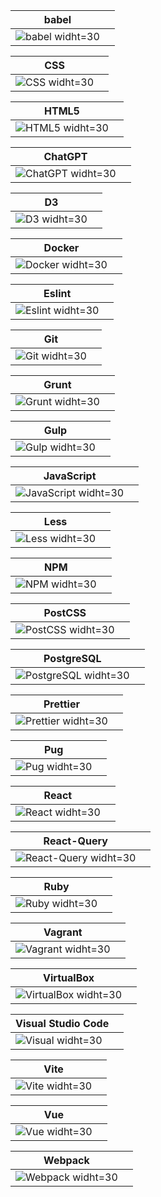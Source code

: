 <table>
<thead>
<tr>
<th>
babel
<th>
</tr>
</thead>
<tbody>
<tr>
<td>
<img src=https://github.com/AndriiKot/___Icons__and__Links___/blob/main/icons/babel.svg alt=babel> widht=30
<td>
</tr>
</tbody>
</table>
<table>
<thead>
<tr>
<th>
CSS
<th>
</tr>
</thead>
<tbody>
<tr>
<td>
<img src=https://github.com/AndriiKot/___Icons__and__Links___/blob/main/icons/css.svg alt=CSS> widht=30
<td>
</tr>
</tbody>
</table>
<table>
<thead>
<tr>
<th>
HTML5
<th>
</tr>
</thead>
<tbody>
<tr>
<td>
<img src=https://github.com/AndriiKot/___Icons__and__Links___/blob/main/icons/html.svg alt=HTML5> widht=30
<td>
</tr>
</tbody>
</table>
<table>
<thead>
<tr>
<th>
ChatGPT
<th>
</tr>
</thead>
<tbody>
<tr>
<td>
<img src=https://github.com/AndriiKot/___Icons__and__Links___/blob/main/icons/chatgpt.svg alt=ChatGPT> widht=30
<td>
</tr>
</tbody>
</table>
<table>
<thead>
<tr>
<th>
D3
<th>
</tr>
</thead>
<tbody>
<tr>
<td>
<img src=https://github.com/AndriiKot/___Icons__and__Links___/blob/main/icons/d3.svg alt=D3> widht=30
<td>
</tr>
</tbody>
</table>
<table>
<thead>
<tr>
<th>
Docker
<th>
</tr>
</thead>
<tbody>
<tr>
<td>
<img src=https://github.com/AndriiKot/___Icons__and__Links___/blob/main/icons/docker.svg alt=Docker> widht=30
<td>
</tr>
</tbody>
</table>
<table>
<thead>
<tr>
<th>
Eslint
<th>
</tr>
</thead>
<tbody>
<tr>
<td>
<img src=https://github.com/AndriiKot/___Icons__and__Links___/blob/main/icons/eslint.svg alt=Eslint> widht=30
<td>
</tr>
</tbody>
</table>
<table>
<thead>
<tr>
<th>
Git
<th>
</tr>
</thead>
<tbody>
<tr>
<td>
<img src=https://github.com/AndriiKot/___Icons__and__Links___/blob/main/icons/git.svg alt=Git> widht=30
<td>
</tr>
</tbody>
</table>
<table>
<thead>
<tr>
<th>
Grunt
<th>
</tr>
</thead>
<tbody>
<tr>
<td>
<img src=https://github.com/AndriiKot/___Icons__and__Links___/blob/main/icons/grunt.svg alt=Grunt> widht=30
<td>
</tr>
</tbody>
</table>
<table>
<thead>
<tr>
<th>
Gulp
<th>
</tr>
</thead>
<tbody>
<tr>
<td>
<img src=https://github.com/AndriiKot/___Icons__and__Links___/blob/main/icons/gulp.svg alt=Gulp> widht=30
<td>
</tr>
</tbody>
</table>
<table>
<thead>
<tr>
<th>
JavaScript
<th>
</tr>
</thead>
<tbody>
<tr>
<td>
<img src=https://github.com/AndriiKot/___Icons__and__Links___/blob/main/icons/javascript-1.svg alt=JavaScript> widht=30
<td>
</tr>
</tbody>
</table>
<table>
<thead>
<tr>
<th>
Less
<th>
</tr>
</thead>
<tbody>
<tr>
<td>
<img src=https://github.com/AndriiKot/___Icons__and__Links___/blob/main/icons/less.svg alt=Less> widht=30
<td>
</tr>
</tbody>
</table>
<table>
<thead>
<tr>
<th>
NPM
<th>
</tr>
</thead>
<tbody>
<tr>
<td>
<img src=https://github.com/AndriiKot/___Icons__and__Links___/blob/main/icons/npm.svg alt=NPM> widht=30
<td>
</tr>
</tbody>
</table>
<table>
<thead>
<tr>
<th>
PostCSS
<th>
</tr>
</thead>
<tbody>
<tr>
<td>
<img src=https://github.com/AndriiKot/___Icons__and__Links___/blob/main/icons/postcss.svg alt=PostCSS> widht=30
<td>
</tr>
</tbody>
</table>
<table>
<thead>
<tr>
<th>
PostgreSQL
<th>
</tr>
</thead>
<tbody>
<tr>
<td>
<img src=https://github.com/AndriiKot/___Icons__and__Links___/blob/main/icons/postgresql.svg alt=PostgreSQL> widht=30
<td>
</tr>
</tbody>
</table>
<table>
<thead>
<tr>
<th>
Prettier
<th>
</tr>
</thead>
<tbody>
<tr>
<td>
<img src=https://github.com/AndriiKot/___Icons__and__Links___/blob/main/icons/prettier.svg alt=Prettier> widht=30
<td>
</tr>
</tbody>
</table>
<table>
<thead>
<tr>
<th>
Pug
<th>
</tr>
</thead>
<tbody>
<tr>
<td>
<img src=https://github.com/AndriiKot/___Icons__and__Links___/blob/main/icons/pug.svg alt=Pug> widht=30
<td>
</tr>
</tbody>
</table>
<table>
<thead>
<tr>
<th>
React
<th>
</tr>
</thead>
<tbody>
<tr>
<td>
<img src=https://github.com/AndriiKot/___Icons__and__Links___/blob/main/icons/react.svg alt=React> widht=30
<td>
</tr>
</tbody>
</table>
<table>
<thead>
<tr>
<th>
React-Query
<th>
</tr>
</thead>
<tbody>
<tr>
<td>
<img src=https://github.com/AndriiKot/___Icons__and__Links___/blob/main/icons/react-query.svg alt=React-Query> widht=30
<td>
</tr>
</tbody>
</table>
<table>
<thead>
<tr>
<th>
Ruby
<th>
</tr>
</thead>
<tbody>
<tr>
<td>
<img src=https://github.com/AndriiKot/___Icons__and__Links___/blob/main/icons/ruby.svg alt=Ruby> widht=30
<td>
</tr>
</tbody>
</table>
<table>
<thead>
<tr>
<th>
Vagrant
<th>
</tr>
</thead>
<tbody>
<tr>
<td>
<img src=https://github.com/AndriiKot/___Icons__and__Links___/blob/main/icons/vagrant.svg alt=Vagrant> widht=30
<td>
</tr>
</tbody>
</table>
<table>
<thead>
<tr>
<th>
VirtualBox
<th>
</tr>
</thead>
<tbody>
<tr>
<td>
<img src=https://github.com/AndriiKot/___Icons__and__Links___/blob/main/icons/virtualbox.svg alt=VirtualBox> widht=30
<td>
</tr>
</tbody>
</table>
<table>
<thead>
<tr>
<th>
Visual Studio Code
<th>
</tr>
</thead>
<tbody>
<tr>
<td>
<img src=https://github.com/AndriiKot/___Icons__and__Links___/blob/main/icons/visual-studio-code.svg alt=Visual Studio Code> widht=30
<td>
</tr>
</tbody>
</table>
<table>
<thead>
<tr>
<th>
Vite
<th>
</tr>
</thead>
<tbody>
<tr>
<td>
<img src=https://github.com/AndriiKot/___Icons__and__Links___/blob/main/icons/vitejs.svg alt=Vite> widht=30
<td>
</tr>
</tbody>
</table>
<table>
<thead>
<tr>
<th>
Vue
<th>
</tr>
</thead>
<tbody>
<tr>
<td>
<img src=https://github.com/AndriiKot/___Icons__and__Links___/blob/main/icons/vue.svg alt=Vue> widht=30
<td>
</tr>
</tbody>
</table>
<table>
<thead>
<tr>
<th>
Webpack
<th>
</tr>
</thead>
<tbody>
<tr>
<td>
<img src=https://github.com/AndriiKot/___Icons__and__Links___/blob/main/icons/webpack.svg alt=Webpack> widht=30
<td>
</tr>
</tbody>
</table>
